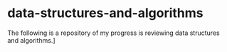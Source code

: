 # data-structures-and-algorithms
The following is a repository of my progress is reviewing data structures and algorithms.]
